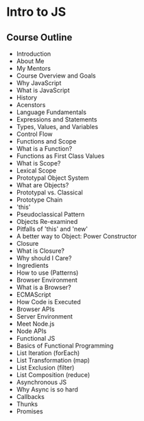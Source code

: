 # Intro to JS

## Course Outline
 - Introduction
  - About Me
  - My Mentors
  - Course Overview and Goals
 - Why JavaScript
 - What is JavaScript
  - History
  - Acenstors
 - Language Fundamentals
  - Expressions and Statements
  - Types, Values, and Variables
  - Control Flow
 - Functions and Scope
  - What is a Function?
  - Functions as First Class Values
  - What is Scope?
  - Lexical Scope
 - Prototypal Object System
  - What are Objects?
  - Prototypal vs. Classical
  - Prototype Chain
  - 'this'
  - Pseudoclassical Pattern
 - Objects Re-examined
  - Pitfalls of 'this' and 'new'
  - A better way to Object: Power Constructor
 - Closure
  - What is Closure?
  - Why should I Care?
  - Ingredients
  - How to use (Patterns)
 - Browser Environment
  - What is a Browser?
  - ECMAScript
  - How Code is Executed
  - Browser APIs
 - Server Environment
  - Meet Node.js
  - Node APIs
 - Functional JS
  - Basics of Functional Programming
  - List Iteration (forEach)
  - List Transformation (map)
  - List Exclusion (filter)
  - List Composition (reduce)
 - Asynchronous JS
  - Why Async is so hard
  - Callbacks
  - Thunks
  - Promises
